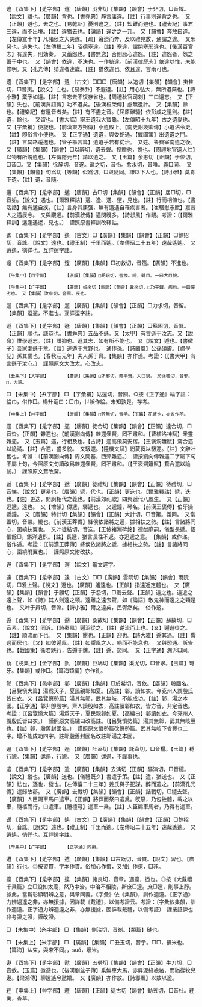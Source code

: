 <!-- { "loadSidebar": true } -->
違	【酉集下】【辵字部】	違	【唐韻】羽非切【集韻】【韻會】于非切，□音幃。【說文】離也。【廣韻】背也。【書堯典】靜言庸違。【註】行事則違背之也。　又【正韻】避也，去之也。【易乾卦】憂則違之。【註】知難而避也。【禮表記】事君三違，而不出境。【註】違猶去也。【論語】違之之一邦。　又【韻會】奔放曰違。【左傳宣十年】凡諸侯之大夫違。【疏】窘迫而奔，及以禮見放，通謂之違。　又邪惡也，過失也。【左傳桓二年】昭德塞違。【註】塞違，謂閉塞邪違也。【後漢百官志】有違失，則劾奏。　又蓄怨也。【書無逸】否則厥心違怨。【註】違怨者，怨之蓄于中也。　又【韻會】依違，不決也。一作猗違。【前漢律歷志】依違以惟，未能修明。又【孔光傳】猗違者連歲。【註】猶依違也。依且違，言兩可也。

遗	【酉集下】【辵字部】	遺	〔古文〕□□□【唐韻】以追切【集韻】【韻會】夷隹切，□音夷。【說文】亡也。【易泰卦】不遐遺。【註】用心弘大，無所遺棄也。【詩小雅】棄予如遺。【註】言忘去不復存省也。【周禮秋官司刺】三曰遺忘。　又【正韻】失也。【前漢賈誼傳】功不遺矣。【後漢桓榮傳】慮無遺計。　又【集韻】餘也。【禮樂記】有遺音者矣。【註】有不盡之音。【屈原離騷】依彭咸之遺則。【註】遺，餘也。　又留也。【書大誥】寧王遺我大寶龜。【左傳昭十九年】古之遺愛也。　又【字彙補】便旋也。【前漢東方朔傳】小遺殿上。【南史謝幾卿傳】小遺沾令史。【註】卽俗言小便也。　又【正字通】遺遺，與委蛇通。【戰國策】出遺遺之門。【註】言其路逶迤也。【管子樞言篇】遺遺乎若有從治。　又姓。魯費宰南遺之後。　又【廣韻】【集韻】【韻會】□以醉切，遺去聲。投贈也，餽也。【周禮地官遺人註】以物有所餽遺也。【左傳隱元年】請以遺之。　又【玉篇】余恚切【正韻】于位切，□音□。又【集韻】徐醉切，音遂。盈之切，音怡。愈水切，音唯。義□同。　又【集韻】【韻會】旬爲切【等韻】似爲切。□與隨同。謙以下人也。【詩小雅】莫肯下遺。【註】遺，音隨。

遘	【酉集下】【辵字部】	遘	【唐韻】古□切【集韻】【韻會】【正韻】居□切，□音姤。【說文】遇也。【爾雅釋詁】遘、逢、遇、遻，見也。【註】行而相値也。【書洛誥】無有遘自疾。【註】言身其康强，無有遘遇自罹疾害者。【崔駰慰志賦】嘉昔人之遘辰兮。　又與覯通。【前漢敘傳】遘閔旣多。【詩邶風】作覯。考證：〔【爾雅釋訓】遘逢遇遻，見也。〕　謹照原書釋訓改釋詁。 

遙	【酉集下】【辵字部】	遙	〔古文〕□【廣韻】【集韻】【韻會】【正韻】□餘招切，音謠。【說文】遠也。【禮王制】千里而遙。【左傳昭二十五年】遠哉遙遙。　又逍遙，徜徉也。互詳逍字註。

遚	【酉集下】【辵字部】	遚	【廣韻】【集韻】□初救切，音簉。【廣韻】不進也。

	【午集中】【目字部】		【廣韻】【集韻】□胡玩切，音換。睕，轉目。一曰大目貌。

	【午集中】【疒字部】		【廣韻】奴來切【集韻】【韻會】囊來切，□乃平聲。病也。一曰儜劣也。　又【集韻】汝來切，音荋。疾也。

遛	【酉集下】【辵字部】	遛	【廣韻】【集韻】【韻會】【正韻】□力求切，音留。【集韻】逗遛，不進也。互詳逗字註。

遜	【酉集下】【辵字部】	遜	【唐韻】【集韻】【韻會】【正韻】□蘇困切，音巽。【正韻】順也，謙恭也。【書舜典】五品不遜。又【太甲】有言遜于汝志。又【說命】惟學遜志。【註】謙抑也。遜其志，如有所不能也。　又【說文】遁也。【書微子】吾家耄遜于荒。【註】逃遁于荒野也。　通作孫。【詩豳風】公孫碩膚。【禮學記】孫其業也。【春秋莊元年】夫人孫于齊。【集韻】亦作愻。考證：〔【書大甲】有言遜于汝心。〕　謹照原文大改太。心改志。 

	【丑集下】【大字部】		【廣韻】【集韻】□才邪切，藉平聲。大口貌。　又徐嗟切，音邪。□，大貌。

□	【未集中】【糸字部】	□	【字彙補】姑還切，音關。○按《正字通》綸字註：綸巾，俗作□。楊升菴曰：□巾，世誤作綸。未知孰是，存考。

	【申集上】【艸字部】		【唐韻】【集韻】□芳無切，音孚。【玉篇】花盛也，亦省作芣。

遝	【酉集下】【辵字部】	遝	【唐韻】徒合切【集韻】【韻會】【正韻】達合切，□音沓。【正韻】雜遝也。【前漢劉向傳】雜遝衆賢，罔不肅和。【曹植洛神賦】衆靈雜遝。　又【玉篇】遝，行相及也。【古詩】遝高飛莫安宿。【王褒洞簫賦】騖合遝以詭譎。【註】合遝，盛多貌。　又馺遝。【陸機文賦】紛葳蕤以馺遝。【註】文辭壯奮也。考證：〔【前漢劉向傳】周文開基，西郊雜遝。〕　謹按劉向傳雜遝二字屬下句不屬上句，今照原文句讀改爲雜遝衆賢，罔不肅和。〔【王褒洞簫賦】鶩合遝以詭譎。〕　謹照原文鶩改騖。 

遞	【酉集下】【辵字部】	遞	【廣韻】徒禮切【集韻】【韻會】【正韻】待禮切，□音悌。【說文】更易也。【廣韻】遞，代也。【正韻】更迭也。【爾雅釋詁】遞，迭也。【註】更迭，閒厠相代之義也。【前漢郊祀歌】四興遞代八風生。　又【正韻】迢遞，遠也。　又【增韻】傳遞，驛遞也。　又遞鐘，琴名。【前漢王褒傳】伯牙操遞鐘。　又【廣韻】特計切【集韻】【韻會】【正韻】大計切，□音第。義同。　又當蓋切，音帶。繞也。【前漢王莽傳】絳侯依諸將之遞，據相扶之勢。【註】言諸將同心，圍繞扶翼也。　又叶徒結切，音迭。【王儉褚淵碑銘】德猷靡嗣，儀型長遞。怊悵餘□，鏘洋遺烈。【註】長遞，猶言長往不返。亦迢遞之意。　【集韻】或作递。俗作逓。考證：〔【前漢王莽傳】絳侯依諸將之遞，據相扶之勢。【註】言諸將同心，圍繞附翼也。〕　謹照原文附改扶。 

遟	【酉集下】【辵字部】	遟	【說文】籀文遲字。

遠	【酉集下】【辵字部】	遠	〔古文〕□□【廣韻】雲阮切【集韻】【韻會】雨阮切，□爰上聲。【說文】遼也。【廣韻】遙遠也。【正韻】指遠近定體也。　又【廣韻】【集韻】【韻會】于願切【正韻】于怨切，□爰去聲。【正韻】遠之也。遠近之遠上聲，如《詩》其人則遠之類。遠離之遠去聲，如《論語》敬鬼神而遠之之類是也。　又叶于員切，音淵。【詩小雅】爾之遠矣，民胥然矣。　俗作逺。

遡	【酉集下】【辵字部】	遡	【廣韻】桑故切【集韻】【韻會】【正韻】蘇故切，□音素。【說文】同泝。【詩秦風】遡洄從之。【註】逆流而上也。【又】遡遊從之。【註】順流而下也。　又【集韻】嚮也。【正韻】迎也。【詩大雅】遡其過。【註】響過而居也。【又】如彼遡風。【註】如嚮風之人，唈而不能息也。　又與愬通。訴告也。【戰國策】衞君跣行，告遡于魏。【註】遡、愬同。　又【正字通】溯泝□同。

釚	【戌集上】【金字部】	釚	【廣韻】巨鳩切【集韻】渠尤切，□音求。【玉篇】弩牙。【集韻】或作□。【篇海類編】亦作釓。

郼	【酉集下】【邑字部】	郼	【廣韻】【集韻】□於希切，音依。【廣韻】殷國名。【呂覽愼大篇】湯爲天子，夏民親郼如夏。【高註】郼，讀如衣。今兗州人謂殷氏皆曰衣。又【呂覽慎勢篇】湯其無郼，武其無岐，不能成功。【註】郼，湯之本國。【正字通】郼非卽殷字。齊人讀殷如衣，高註讀郼如衣，皆方音，非定音也。考證：〔【呂覽愼大篇】湯爲天子，夏民親郼如夏。【高繡曰】郼讀如衣。今兗州人謂殷氏皆曰衣。〕　謹照原文高繡曰改高註。〔【呂覽憤勢篇】湯其無郼，武其無岐豐也。【註】郼，殷舊封國名。〕　謹照原文憤勢篇改慎勢篇。武其無岐下省豐也二字。增不能成功四字。註郼殷舊封國名改註郼湯之本國。 

遢	【酉集下】【辵字部】	遢	【廣韻】吐盍切【集韻】託盍切，□音榻。【玉篇】穩行貌。【集韻】邋遢，行貌。　又【廣韻】邋遢，不謹事也。

遣	【酉集下】【辵字部】	遣	【廣韻】【集韻】去演切【正韻】驅演切，□音繾。【說文】縱也。【廣韻】送也。【儀禮旣夕】書遣于策。【註】遣，猶送也。　又【正韻】祛也，逐也，發也。【左傳僖二十三年】姜氏與子犯謀，醉而遣之。【前漢孔光傳】遣歸故郡。　又【廣韻】去戰切【集韻】【韻會】【正韻】詰戰切，□繾去聲。【廣韻】人臣賜車馬曰遣車。【正韻】將葬而祭曰遣奠。旣祭，乃包牲體，載之以車，隨柩而行，曰遣車。【禮檀弓】遣車一乗。【註】人臣賜車馬者，乃得有遣車。

遥	【酉集下】【辵字部】	遙	〔古文〕□【廣韻】【集韻】【韻會】【正韻】□餘招切，音謠。【說文】遠也。【禮王制】千里而遙。【左傳昭二十五年】遠哉遙遙。　又逍遙，徜徉也。互詳逍字註。

	【午集中】【疒字部】		【正字通】同癬。

遦	【酉集下】【辵字部】	遦	【廣韻】【集韻】□古翫切，音貫。【說文】習也。【廣韻】行也。◎按習貫，字本作貫。俗加心作慣，又加辶作遦，□非。

遧	【酉集下】【辵字部】	遧	【集韻】諸良切，音章。週遧，迃也。◎按《大戴禮千乗篇》立□設如太廟，然乃中治。中治不相陵，斯庶□遧。庶□遧，則事上靜。據此，當爲彰顯明辨之意，與章同義。《字彙》依《集韻》，訓作週遧。《正字通》力辨週遧之非，亦無援據，因詳載《戴禮》，以備考證云。考證：〔字彙依集韻，訓作週遧。正字通力辨週遧之非，亦無援據，因詳載戴禮，以備考証〕　謹按証諫也非考證之證，謹改證。 

□	【未集中】【糸字部】	□	【集韻】側洽切，音劄。【類篇】縫也。

□	【未集上】【米字部】	□	【廣韻】【集韻】□丑玉切，音亍。□□，損米也。　【篇海】从束，與朿不同。，suǒ，壞米。

遨	【酉集下】【辵字部】	遨	【廣韻】五勞切【集韻】【韻會】【正韻】牛刀切，□音敖。【玉篇】遨遊也。【後漢劉盆子傳】乗鮮車大馬，赤屛泥絳襜絡，而猶從牧兒遨。【梁鴻傳】聊逍遙兮遨嬉。　又【廣韻】亦作敖。【詩邶風】以敖以遊。

荰	【申集上】【艸字部】	荰	【唐韻】【正韻】徒古切【韻會】動五切，□音杜。荰蘅，香草。

